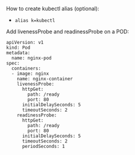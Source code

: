 How to create kubectl alias (optional):
- `alias k=kubectl`

Add livenessProbe and readinessProbe on a POD:
  ```
  apiVersion: v1
  kind: Pod
  metadata:
    name: nginx-pod
  spec:
    containers:
    - image: nginx
      name: nginx-container
      livenessProbe:
        httpGet:
          path: /ready
          port: 80
        initialDelaySeconds: 5
        timeoutSeconds: 2
      readinessProbe:
        httpGet:
          path: /ready
          port: 80
        initialDelaySeconds: 5
        timeoutSeconds: 2
        periodSeconds: 1
  ```

